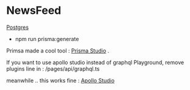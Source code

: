 # NewsFeed

[Postgres](https://postgresapp.com/)

- npm run prisma:generate

Primsa made a cool tool : [Prisma Studio](https://www.prisma.io/studio) .

If you want to use apollo studio instead of graphql Playground, remove plugins line in : /pages/api/graphql.ts

meanwhile .. this works fine : [Apollo Studio](https://studio.apollographql.com/sandbox/explorer)
